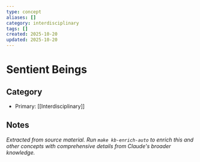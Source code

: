 ```yaml
---
type: concept
aliases: []
category: interdisciplinary
tags: []
created: 2025-10-20
updated: 2025-10-20
---
```


# Sentient Beings

## Category

- Primary: [[Interdisciplinary]]

## Notes

*Extracted from source material. Run `make kb-enrich-auto` to enrich this and other concepts with comprehensive details from Claude's broader knowledge.*
